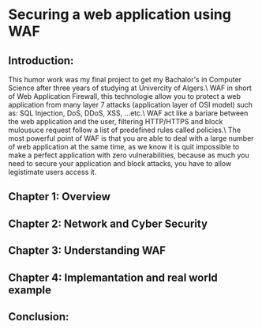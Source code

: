 # Securing a web application using WAF
## Introduction:
This humor work was my final project to get my Bachalor's in Computer Science after three years of studying at Univercity of Algers.\\
WAF in short of Web Application Firewall, this technologie allow you to protect a web application from many layer 7 attacks (application layer of OSI model) such as: SQL Injection, DoS, DDoS, XSS, ...etc.\\
WAF act like a bariare between the web application and the user, filtering HTTP/HTTPS and block mulousuce request follow a list of predefined rules called policies.\\
The most powerful point of WAF is that you are able to deal with a large number of web application at the same time, as we know it is quit impossible to make a perfect application with zero vulnerabilities, because as much you need to secure your application and block attacks, you have to allow legistimate users access it. 

## Chapter 1: Overview

## Chapter 2: Network and Cyber Security

## Chapter 3: Understanding WAF

## Chapter 4: Implemantation and real world example

## Conclusion:
